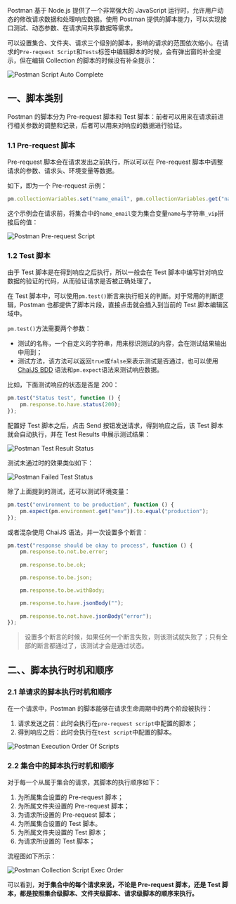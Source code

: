 Postman 基于 Node.js 提供了一个非常强大的 JavaScript 运行时，允许用户动态的修改请求数据和处理响应数据。使用 Postman 提供的脚本能力，可以实现接口测试、动态参数、在请求间共享数据等需求。

可以设置集合、文件夹、请求三个级别的脚本，影响的请求的范围依次缩小。在请求的`Pre-request Script`和`Tests`标签中编辑脚本的时候，会有弹出窗的补全提示，但在编辑 Collection 的脚本的时候没有补全提示：

![Postman Script Auto Complete](http://cnd.qiniu.lin07ux.cn/markdown/1610528710-postman-script-autocomplete.gif)

## 一、脚本类别

Postman 的脚本分为 Pre-request 脚本和 Test 脚本：前者可以用来在请求前进行相关参数的调整和记录，后者可以用来对响应的数据进行验证。

### 1.1 Pre-request 脚本

Pre-request 脚本会在请求发出之前执行，所以可以在 Pre-request 脚本中调整请求的参数、请求头、环境变量等数据。

如下，即为一个 Pre-request 示例：

```JavaScript
pm.collectionVariables.set("name_email", pm.collectionVariables.get("name") + "_vip");
```

这个示例会在请求前，将集合中的`name_email`变为集合变量`name`与字符串`_vip`拼接后的值：

![Postman Pre-request Script](http://cnd.qiniu.lin07ux.cn/markdown/1610542019-pre-request-script.jpg)

### 1.2 Test 脚本

由于 Test 脚本是在得到响应之后执行，所以一般会在 Test 脚本中编写针对响应数据的验证的代码，从而验证请求是否被正确处理了。

在 Test 脚本中，可以使用`pm.test()`断言来执行相关的判断。对于常用的判断逻辑，Postman 也都提供了脚本片段，直接点击就会插入到当前的 Test 脚本编辑区域中。

`pm.test()`方法需要两个参数：

* 测试的名称，一个自定义的字符串，用来标识测试的内容，会在测试结果输出中用到；
* 测试方法，该方法可以返回`true`或`false`来表示测试是否通过，也可以使用 [ChaiJS BDD](https://www.chaijs.com/api/bdd/) 语法和`pm.expect`语法来测试响应数据。

比如，下面测试响应的状态是否是 200：

```JavaScript
pm.test("Status test", function () {
    pm.response.to.have.status(200);
});
```

配置好 Test 脚本之后，点击 Send 按钮发送请求，得到响应之后，该 Test 脚本就会自动执行，并在 Test Results 中展示测试结果：

![Postman Test Result Status](http://cnd.qiniu.lin07ux.cn/markdown/1610591406-test-result-status.jpg)

测试未通过时的效果类似如下：

![Postman Failed Test Status](http://cnd.qiniu.lin07ux.cn/markdown/1610591435-failed-test-status.jpg)

除了上面提到的测试，还可以测试环境变量：

```JavaScript
pm.test("environment to be production", function () {
    pm.expect(pm.environment.get("env")).to.equal("production");
});
```

或者混杂使用 ChaiJS 语法，并一次设置多个断言：

```JavaScript
pm.test("response should be okay to process", function () {
    pm.response.to.not.be.error;
    
    pm.response.to.be.ok;

    pm.response.to.be.json;

    pm.response.to.be.withBody;

    pm.response.to.have.jsonBody("");
    
    pm.response.to.not.have.jsonBody("error");
});
```

> 设置多个断言的时候，如果任何一个断言失败，则该测试就失败了；只有全部的断言都通过了，该测试才会是通过状态。

## 二、、脚本执行时机和顺序

### 2.1 单请求的脚本执行时机和顺序

在一个请求中，Postman 的脚本能够在请求生命周期中的两个阶段被执行：

1. 请求发送之前：此时会执行在`pre-request script`中配置的脚本；
2. 得到响应之后：此时会执行在`test script`中配置的脚本。

![Postman Execution Order Of Scripts](http://cnd.qiniu.lin07ux.cn/markdonw/1610529608-postman-execution-order-of-scripts.png)

### 2.2 集合中的脚本执行时机和顺序

对于每一个从属于集合的请求，其脚本的执行顺序如下：

1. 为所属集合设置的 Pre-request 脚本；
2. 为所属文件夹设置的 Pre-request 脚本；
3. 为请求所设置的 Pre-request 脚本；
4. 为所属集合设置的 Test 脚本。
5. 为所属文件夹设置的 Test 脚本；
6. 为请求所设置的 Test 脚本；

流程图如下所示：

![Postman Collection Script Exec Order](http://cnd.qiniu.lin07ux.cn/markdown/1610540502-postman-exec-order.png)

可以看到，**对于集合中的每个请求来说，不论是 Pre-request 脚本，还是 Test 脚本，都是按照集合级脚本、文件夹级脚本、请求级脚本的顺序来执行。**



